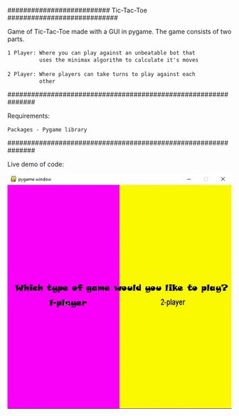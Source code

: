 ########################## Tic-Tac-Toe ############################

Game of Tic-Tac-Toe made with a GUI in pygame. The game consists
of two parts.

    1 Player: Where you can play against an unbeatable bot that 
              uses the minimax algorithm to calculate it's moves

    2 Player: Where players can take turns to play against each 
              other
                            
###############################################################

Requirements:

    Packages - Pygame library
    
###############################################################

Live demo of code:

![](tic_tac_toe.gif)
